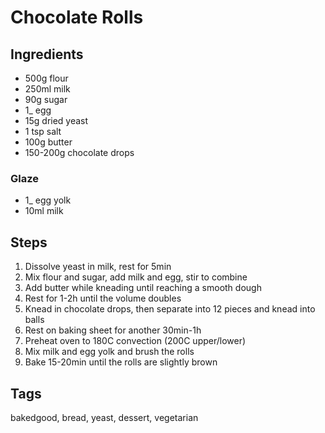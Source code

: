 # Chocolate Rolls

## Ingredients

* 500g flour 
* 250ml milk
* 90g sugar 
* 1_ egg 
* 15g dried yeast 
* 1 tsp salt 
* 100g butter 
* 150-200g chocolate drops

### Glaze 

* 1_ egg yolk
* 10ml milk

## Steps

1. Dissolve yeast in milk, rest for 5min
2. Mix flour and sugar, add milk and egg, stir to combine
3. Add butter while kneading until reaching a smooth dough
4. Rest for 1-2h until the volume doubles 
5. Knead in chocolate drops, then separate into 12 pieces and knead into balls 
6. Rest on baking sheet for another 30min-1h
7. Preheat oven to 180C convection (200C upper/lower)
8. Mix milk and egg yolk and brush the rolls 
9. Bake 15-20min until the rolls are slightly brown

## Tags
bakedgood, bread, yeast, dessert, vegetarian
